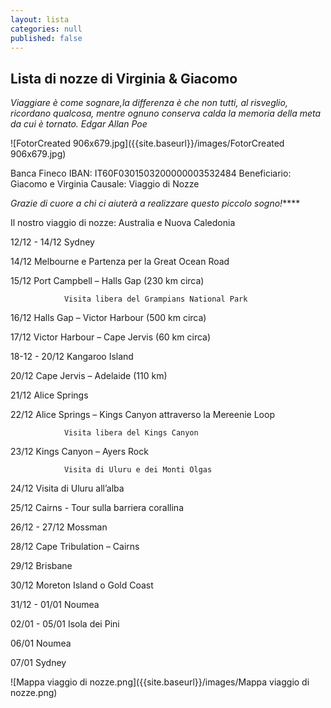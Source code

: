 ```yaml
---
layout: lista
categories: null
published: false
---
```


## Lista di nozze di Virginia & Giacomo


_Viaggiare è come sognare,la differenza è che non tutti, al risveglio, ricordano qualcosa, mentre ognuno conserva calda la memoria della meta da cui è tornato. Edgar Allan Poe_


![FotorCreated 906x679.jpg]({{site.baseurl}}/images/FotorCreated 906x679.jpg)


Banca Fineco 
IBAN: IT60F0301503200000003532484 
Beneficiario: Giacomo e Virginia
Causale: Viaggio di Nozze


_Grazie di cuore a chi ci aiuterà a realizzare questo piccolo sogno!_****


Il nostro viaggio di nozze: Australia e Nuova Caledonia






12/12 - 14/12 	Sydney

14/12 			Melbourne e Partenza per la Great Ocean Road

15/12 			Port Campbell – Halls Gap (230 km circa) 

				Visita libera del Grampians National Park

16/12 			Halls Gap – Victor Harbour  (500 km circa) 

17/12 			Victor Harbour – Cape Jervis (60 km circa)

18-12 - 20/12	Kangaroo Island

20/12			Cape Jervis – Adelaide (110 km)

21/12 			Alice Springs  

22/12 			Alice Springs – Kings Canyon attraverso la Mereenie Loop 

				Visita libera del Kings Canyon 

23/12 			Kings Canyon – Ayers Rock  

				Visita di Uluru e dei Monti Olgas 

24/12 			Visita di Uluru all’alba 

25/12 			Cairns - Tour sulla barriera corallina  

26/12 - 27/12 	Mossman 

28/12 			Cape Tribulation – Cairns 

29/12 			Brisbane 

30/12 			Moreton Island o Gold Coast 

31/12 - 01/01	Noumea 

02/01 - 05/01	Isola dei Pini

06/01			Noumea

07/01			Sydney

![Mappa viaggio di nozze.png]({{site.baseurl}}/images/Mappa viaggio di nozze.png)



